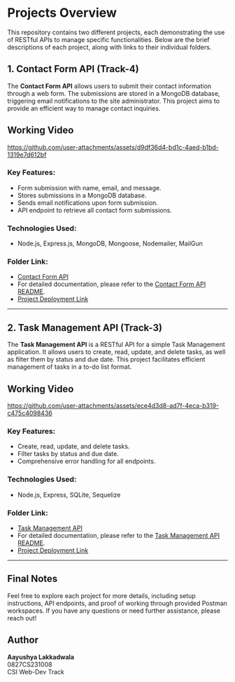 
# Projects Overview

This repository contains two different projects, each demonstrating the use of RESTful APIs to manage specific functionalities. Below are the brief descriptions of each project, along with links to their individual folders.

## 1. Contact Form API (Track-4)

The **Contact Form API** allows users to submit their contact information through a web form. The submissions are stored in a MongoDB database, triggering email notifications to the site administrator. This project aims to provide an efficient way to manage contact inquiries.

## Working Video
https://github.com/user-attachments/assets/d9df36d4-bd1c-4aed-b1bd-1319e7d612bf



### Key Features:
- Form submission with name, email, and message.
- Stores submissions in a MongoDB database.
- Sends email notifications upon form submission.
- API endpoint to retrieve all contact form submissions.

### Technologies Used:
- Node.js, Express.js, MongoDB, Mongoose, Nodemailer, MailGun

### Folder Link:
 - [Contact Form API](./contact-form-api)
 - For detailed documentation, please refer to the [Contact Form API README](./contact-form-api/README.md).
 - [Project Deployment Link](https://csi-web-dev-contact-form-api.onrender.com/)

---

## 2. Task Management API (Track-3)

The **Task Management API** is a RESTful API for a simple Task Management application. It allows users to create, read, update, and delete tasks, as well as filter them by status and due date. This project facilitates efficient management of tasks in a to-do list format.

## Working Video
https://github.com/user-attachments/assets/ece4d3d8-ad7f-4eca-b319-c475c4098436


### Key Features:
- Create, read, update, and delete tasks.
- Filter tasks by status and due date.
- Comprehensive error handling for all endpoints.

### Technologies Used:
- Node.js, Express, SQLite, Sequelize

### Folder Link:
 - [Task Management API](./to-do-api)
 - For detailed documentation, please refer to the [Task Management API README](./to-do-api/README.md).
 - [Project Deployment Link](https://csi-web-dev.onrender.com/)

---

## Final Notes

Feel free to explore each project for more details, including setup instructions, API endpoints, and proof of working through provided Postman workspaces. If you have any questions or need further assistance, please reach out!

## Author
**Aayushya Lakkadwala**  
0827CS231008  
CSI Web-Dev Track


